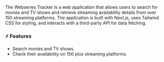 The Webseries Tracker is a web application that allows users to search for movies and TV shows and retrieve streaming availability details from over 150 streaming platforms. The application is built with Next.js, uses Tailwind CSS for styling, and interacts with a third-party API for data fetching.
### ⚡️ Features

- Search movies and TV shows.
- Check their availability on 150 plus streaming platforms.

